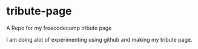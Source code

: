# tribute-page
A Repo for my freecodecamp tribute page

I am doing alot of experimenting using github and making my tribute page.
